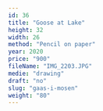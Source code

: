 ```yaml
---
id: 36
title: "Goose at Lake"
height: 32
width: 26
method: "Pencil on paper"
year: 2020
price: "900"
fileName: "IMG_2203.JPG"
medie: "drawing"
draft: "no"
slug: "gaas-i-mosen"
weight: "80"
---
```

